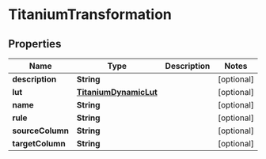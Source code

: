 

# TitaniumTransformation


## Properties

| Name | Type | Description | Notes |
|------------ | ------------- | ------------- | -------------|
|**description** | **String** |  |  [optional] |
|**lut** | [**TitaniumDynamicLut**](TitaniumDynamicLut.md) |  |  [optional] |
|**name** | **String** |  |  [optional] |
|**rule** | **String** |  |  [optional] |
|**sourceColumn** | **String** |  |  [optional] |
|**targetColumn** | **String** |  |  [optional] |



